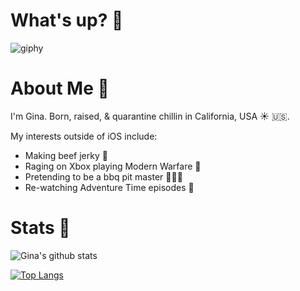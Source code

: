 # What's up? 👻


![giphy](https://user-images.githubusercontent.com/9616943/88987653-78f79500-d28b-11ea-92d4-d46a15eda182.gif)


# About Me 🤧

I'm Gina. Born, raised, & quarantine chillin in California, USA ☀️ 🇺🇸.

My interests outside of iOS include: 
- Making beef jerky 🤠
- Raging on Xbox playing Modern Warfare 👾
- Pretending to be a bbq pit master 👩🏽‍🍳
- Re-watching Adventure Time episodes 🌈


# Stats 👀
![Gina's github stats](https://github-readme-stats.vercel.app/api?username=gdelarosa&hide=contribs&count_private=true&show_icons=true&theme=tokyonight&hide_title=true)


[![Top Langs](https://github-readme-stats.vercel.app/api/top-langs/?username=gdelarosa)](https://github.com/gdelarosa/github-readme-stats)


